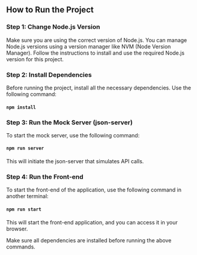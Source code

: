 ## How to Run the Project

### Step 1: Change Node.js Version

Make sure you are using the correct version of Node.js. You can manage Node.js versions using a version manager like NVM (Node Version Manager). Follow the instructions to install and use the required Node.js version for this project.

### Step 2: Install Dependencies

Before running the project, install all the necessary dependencies. Use the following command:

#### `npm install`

### Step 3: Run the Mock Server (json-server)

To start the mock server, use the following command:

#### `npm run server`

This will initiate the json-server that simulates API calls.

### Step 4: Run the Front-end

To start the front-end of the application, use the following command in another terminal:

#### `npm run start`

This will start the front-end application, and you can access it in your browser.

Make sure all dependencies are installed before running the above commands.
